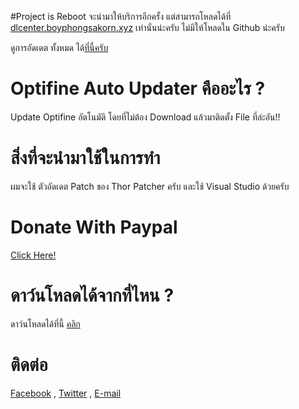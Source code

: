 #Project is Reboot
จะนำมาให้บริการอีกครั้ง
แต่สามารถโหลดได้ที่ [dlcenter.boyphongsakorn.xyz](http://dlcenter.boyphongsakorn.xyz) เท่านั่นน่ะครับ ไม่มีให้โหลดใน Github น่ะครับ

ดูการอัดเดต ทั้งหมด ได้[ที่นี้ครับ](http://boyphongsakornproject.tumblr.com/)
# Optifine Auto Updater คืออะไร ?
Update Optifine อัตโนมัติ โดยที่ไม่ต้อง Download แล้วมาติดตั้ง File ที่ล่ะอัน!!
# สิ่งที่จะนำมาใช้ในการทำ
ผมจะใช้ ตัวอัดเดต Patch ของ Thor Patcher ครับ และใช้ Visual Studio ด้วยครับ
# Donate With Paypal
[Click Here!](https://streampro.io/tip/yoyoyo1556)
# ดาว์นโหลดได้จากที่ไหน ?
ดาว์นโหลดได้ที่นี้ [คลิก](https://github.com/boyphongsakorn/Optifine_Auto_Updater/releases)

# ติดต่อ
[Facebook](https://www.facebook.com/theboyphongsakorn) , [Twitter](https://twitter.com/BoyPhongsakorn_) ,  [E-mail](mailto:boyphongsakorn@outlook.com)
